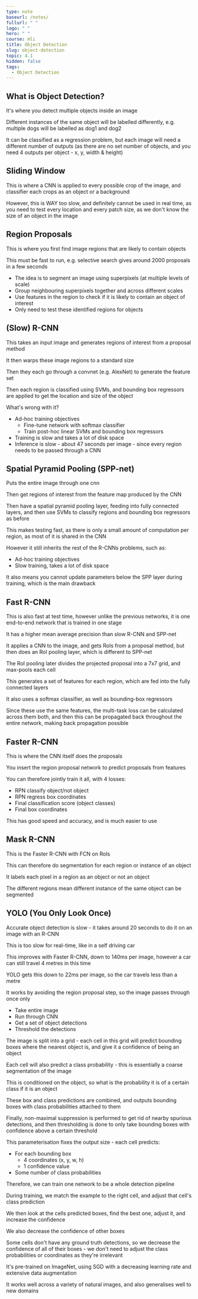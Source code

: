 ```yaml
---
type: note
baseurl: /notes/
fullurl: " "
logo: " "
hero: " "
course: mli
title: Object Detection
slug: object-detection
topic: 4.1
hidden: false
tags:
  - Object Detection
---
```


## What is Object Detection?

It's where you detect multiple objects inside an image

Different instances of the same object will be labelled differently, e.g. multiple dogs will be labelled as dog1 and dog2

It can be classified as a regression problem, but each image will need a different number of outputs (as there are no set number of objects, and you need 4 outputs per object - x, y, width & height)

## Sliding Window

This is where a CNN is applied to every possible crop of the image, and classifier each crops as an object or a background

However, this is WAY too slow, and definitely cannot be used in real time, as you need to test every location and every patch size, as we don't know the size of an object in the image

## Region Proposals

This is where you first find image regions that are likely to contain objects

This must be fast to run, e.g. selective search gives around 2000 proposals in a few seconds

- The idea is to segment an image using superpixels (at multiple levels of scale)
- Group neighbouring superpixels together and across different scales
- Use features in the region to check if it is likely to contain an object of interest
- Only need to test these identified regions for objects

## (Slow) R-CNN

This takes an input image and generates regions of interest from a proposal method

It then warps these image regions to a standard size

Then they each go through a convnet (e.g. AlexNet) to generate the feature set

Then each region is classified using SVMs, and bounding box regressors are applied to get the location and size of the object

What's wrong with it?

- Ad-hoc training objectives
  - Fine-tune network with softmax classifier
  - Train post-hoc linear SVMs and bounding box regressors
- Training is slow and takes a lot of disk space
- Inference is slow - about 47 seconds per image - since every region needs to be passed through a CNN

## Spatial Pyramid Pooling (SPP-net)

Puts the entire image through one cnn

Then get regions of interest from the feature map produced by the CNN

Then have a spatial pyramid pooling layer, feeding into fully connected layers, and then use SVMs to classify regions and bounding box regressors as before

This makes testing fast, as there is only a small amount of computation per region, as most of it is shared in the CNN

However it still inherits the rest of the R-CNNs problems, such as:

- Ad-hoc training objectives
- Slow training, takes a lot of disk space

It also means you cannot update parameters below the SPP layer during training, which is the main drawback

## Fast R-CNN

This is also fast at test time, however unlike the previous networks, it is one end-to-end network that is trained in one stage

It has a higher mean average precision than slow R-CNN and SPP-net

It applies a CNN to the image, and gets RoIs from a proposal method, but then does an RoI pooling layer, which is different to SPP-net

The RoI pooling later divides the projected proposal into a 7x7 grid, and max-pools each cell

This generates a set of features for each region, which are fed into the fully connected layers

It also uses a softmax classifier, as well as bounding-box regressors

Since these use the same features, the multi-task loss can be calculated across them both, and then this can be propagated back throughout the entire network, making back propagation possible

## Faster R-CNN

This is where the CNN itself does the proposals

You insert the region proposal network to predict proposals from features

You can therefore jointly train it all, with 4 losses:

- RPN classify object/not object
- RPN regress box coordinates
- Final classification score (object classes)
- Final box coordinates

This has good speed and accuracy, and is much easier to use

## Mask R-CNN

This is the Faster R-CNN with FCN on RoIs

This can therefore do segmentation for each region or instance of an object

It labels each pixel in a region as an object or not an object

The different regions mean different instance of the same object can be segmented

## YOLO (You Only Look Once)

Accurate object detection is slow - it takes around 20 seconds to do it on an image with an R-CNN

This is too slow for real-time, like in a self driving car

This improves with Faster R-CNN, down to 140ms per image, however a car can still travel 4 metres in this time

YOLO gets this down to 22ms per image, so the car travels less than a metre

It works by avoiding the region proposal step, so the image passes through once only

- Take entire image
- Run through CNN
- Get a set of object detections
- Threshold the detections

The image is split into a grid - each cell in this grid will predict bounding boxes where the nearest object is, and give it a confidence of being an object

Each cell will also predict a class probability - this is essentially a coarse segmentation of the image

This is conditioned on the object, so what is the probability it is of a certain class if it is an object

These box and class predictions are combined, and outputs bounding boxes with class probabilities attached to them

Finally, non-maximal suppression is performed to get rid of nearby spurious detections, and then thresholding is done to only take bounding boxes with confidence above a certain threshold

This parameterisation fixes the output size - each cell predicts:

- For each bounding box
  - 4 coordinates (x, y, w, h)
  - 1 confidence value
- Some number of class probabilities

Therefore, we can train one network to be a whole detection pipeline

During training, we match the example to the right cell, and adjust that cell's class prediction

We then look at the cells predicted boxes, find the best one, adjust it, and increase the confidence

We also decrease the confidence of other boxes

Some cells don't have any ground truth detections, so we decrease the confidence of all of their boxes - we don't need to adjust the class probabilities or coordinates
as they're irrelevant

It's pre-trained on ImageNet, using SGD with a decreasing learning rate and extensive data augmentation

It works well across a variety of natural images, and also generalises well to new domains
